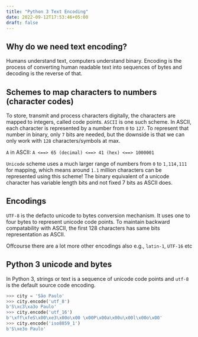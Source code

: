 ```yaml
---
title: "Python 3 Text Encoding"
date: 2022-09-12T17:53:46+05:00
draft: false
---
```


## Why do we need text encoding?
Humans understand text, computers understand binary. Encoding is the process of converting human readable text into sequences of bytes and decoding is the reverse of that.

## Schemes to map characters to numbers (character codes)
To store, transmit and process characters digitally, the characters are mapped to integers, called code points. `ASCII` is one such scheme. In ASCII, each character is represented by a number from `0` to `127`. To represent that number in binary, only `7` bits are needed, but the downside is that we can only work with `128` characters/symbols at max.

`A` in ASCII:
`A <==> 65 (decimal) <==> 41 (hex) <==> 1000001`

`Unicode` scheme uses a much larger range of numbers from `0` to `1,114,111` for mapping, which means around `1.1` million characters can be represented using this scheme! 
The binary equivalent of a unicode character has variable length bits and not fixed 7 bits as ASCII does.

## Encodings

`UTF-8` is the defacto unicode to bytes conversion mechanism. It uses one to four bytes to represent unicode code points. To maintain backward compatability with ASCII, the first 128 characters has same bits representation as ASCII. 

Offcourse there are a lot more other encodings also e.g., `latin-1`, `UTF-16` etc

## Python 3 unicode and bytes
In Python 3, strings or text is a sequence of unicode code points and `utf-8` is the default source code encoding. 
```python
>>> city = 'São Paulo'
>>> city.encode('utf_8')  
b'S\xc3\xa3o Paulo'
>>> city.encode('utf_16')
b'\xff\xfeS\x00\xe3\x00o\x00 \x00P\x00a\x00u\x00l\x00o\x00'
>>> city.encode('iso8859_1')  
b'S\xe3o Paulo'
```

